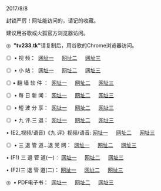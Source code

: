 <p>2017/8/8
<p>封锁严厉！网址能访问的，请记的收藏。
<p>建议用谷歌或火狐官方浏览器访问。
<p>◎   <strong>"tv233.tk"</strong>请复制后，用谷歌的Chrome浏览器访问。
<p>◎   • 视 频： 
<a href="http://po.pix2.top/tv/index.html" target="_blank">网址一</a> 　 
<a href="http://no.cooss.win/9018.html" target="_blank">网址二</a> 　 
<a href="http://sp.ceec.space/9449.html" target="_blank">网址三</a></p>
<p>◎ </span>  •  小 站：  
<a href="http://po.pix2.top/" target="_blank">网址一</a> 　 
<a href="http://se.toess.top/" target="_blank">网址二</a> 　 
<a href="http://sp.ceec.space/read/" target="_blank">网址三</a></p>
<p>◎  • 翻 墙 软 件 ：  
<a href="http://po.pix2.top/ff/index.html" target="_blank">网址一</a> 　 
<a href="http://no.cooss.win/s/read/a1_nd.html" target="_blank">网址二</a> 　 
<a href="http://sp.ceec.space/ff/index.html" target="_blank">网址三</a></p>
<p>◎ </span>  • 每 日 新 闻：  
<a href="http://po.pix2.top/day/index.html" target="_blank">网址一</a> 　 
<a href="http://no.cooss.win/day/" target="_blank">网址二</a> 　 
<a href="http://sp.ceec.space/day/index.html" target="_blank">网址三</a></p>
<p>◎ </span>  • 短 波 分 享：  
<a href="http://po.pix2.top/h/index.html" target="_blank">网址一</a> 　 
<a href="http://no.cooss.win/h/" target="_blank">网址二</a> 　 
<a href="http://sp.ceec.space/h/index.html" target="_blank">网址三</a></p>
<p>◎   • 九 评.三 退：  
<a href="http://po.pix2.top/t/index.html" target="_blank">网址一</a> 　 
<a href="http://se.toess.top/v2/index.html" target="_blank">网址二</a> 　 
<a href="http://sp.ceec.space/tt/index.html" target="_blank">网址三</a> 　</p>
<p>  • (E2_视频/语音)《九 评》视频/语音: 
<a href="http://se.toess.top/7738.html" target="_blank">网址一</a> 　 
<a href="http://no.cooss.win/7614.html" target="_blank">网址二</a> 　 
<a href="http://sp.ceec.space/7633.html" target="_blank">网址三</a></p>
<p>◎   • 三 退 管 道...退 党 网：  
<a href="http://po.pix2.top/go/td1.html" target="_blank">网址一</a> 　 
<a href="http://no.cooss.win/go/td2.html" target="_blank">网址二</a> 　 
<a href="http://sp.ceec.space/go/td3.html" target="_blank">网址三</a></p>
<p>  • (F1) 三 退 管 道(一)： 
<a href="http://po.pix2.top/dd/" target="_blank">网址一</a> 　 
<a href="http://no.cooss.win/s/read/a1_tdx.html" target="_blank">网址二</a> 　 
<a href="http://sp.ceec.space/dd/" target="_blank">网址三</a></p>
<p>  • (F2)三 退 管 道(二)： 
<a href="http://se.toess.top/d/" target="_blank">网址一</a> 　 
<a href="http://no.cooss.win/d/" target="_blank">网址二</a> 　 
<a href="http://sp.ceec.space/d/" target="_blank">网址三</a></p>
<p>◎   • PDF电子书：  
<a href="http://se.toess.top/p/" target="_blank">网址一</a> 　 
<a href="http://no.cooss.win/p/" target="_blank">网址二</a> 　 
<a href="http://sp.ceec.space/p/" target="_blank">网址三</a></p>
